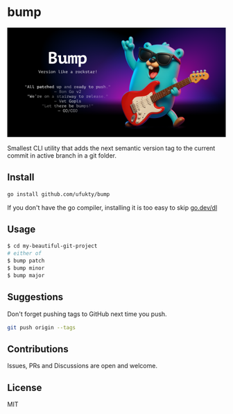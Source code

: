 # bump

![Social card](assets/github-social-preview.png)

Smallest CLI utility that adds the next semantic version tag to the current commit in active branch in a git folder.

## Install

```sh
go install github.com/ufukty/bump
```

If you don't have the go compiler, installing it is too easy to skip [go.dev/dl](https://go.dev/dl)

## Usage

```sh
$ cd my-beautiful-git-project
# either of
$ bump patch
$ bump minor
$ bump major
```

## Suggestions

Don't forget pushing tags to GitHub next time you push.

```sh
git push origin --tags
```

## Contributions

Issues, PRs and Discussions are open and welcome.

## License

MIT
